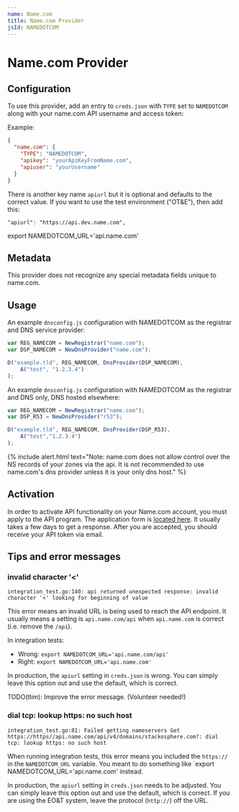 ```yaml
---
name: Name.com
title: Name.com Provider
jsId: NAMEDOTCOM
---
```


# Name.com Provider

## Configuration

To use this provider, add an entry to `creds.json` with `TYPE` set to `NAMEDOTCOM`
along with your name.com API username and access token:

Example:

```json
{
  "name.com": {
    "TYPE": "NAMEDOTCOM",
    "apikey": "yourApiKeyFromName.com",
    "apiuser": "yourUsername"
  }
}
```

There is another key name `apiurl` but it is optional and defaults to the correct value. If you want to use the test environment ("OT&E"), then add this:

    "apiurl": "https://api.dev.name.com",

export NAMEDOTCOM_URL='api.name.com'


## Metadata
This provider does not recognize any special metadata fields unique to name.com.

## Usage

An example `dnsconfig.js` configuration with NAMEDOTCOM
as the registrar and DNS service provider:

```js
var REG_NAMECOM = NewRegistrar("name.com");
var DSP_NAMECOM = NewDnsProvider("name.com");

D("example.tld", REG_NAMECOM, DnsProvider(DSP_NAMECOM),
    A("test", "1.2.3.4")
);
```

An example `dnsconfig.js` configuration with NAMEDOTCOM
as the registrar and DNS only, DNS hosted elsewhere:

```js
var REG_NAMECOM = NewRegistrar("name.com");
var DSP_R53 = NewDnsProvider("r53");

D("example.tld", REG_NAMECOM, DnsProvider(DSP_R53),
    A("test","1.2.3.4")
);
```

{% include alert.html text="Note: name.com does not allow control over the NS records of your zones via the api. It is not recommended to use name.com's dns provider unless it is your only dns host." %}

## Activation
In order to activate API functionality on your Name.com account, you must apply to the API program. The application form is [located here](https://www.name.com/reseller/apply). It usually takes a few days to get a response. After you are accepted, you should receive your API token via email.

## Tips and error messages

### invalid character '<'

```text
integration_test.go:140: api returned unexpected response: invalid character '<' looking for beginning of value
```

This error means an invalid URL is being used to reach the API
endpoint.  It usually means a setting is `api.name.com/api` when
`api.name.com` is correct (i.e. remove the `/api`).

In integration tests:

 * Wrong: `export NAMEDOTCOM_URL='api.name.com/api'`
 * Right: `export NAMEDOTCOM_URL='api.name.com'`

In production, the `apiurl` setting in `creds.json` is wrong. You can
simply leave this option out and use the default, which is correct.

TODO(tlim): Improve the error message. (Volunteer needed!)


### dial tcp: lookup https: no such host

```text
integration_test.go:81: Failed getting nameservers Get https://https//api.name.com/api/v4/domains/stackosphere.com?: dial tcp: lookup https: no such host
```

When running integration tests, this error
means you included the `https://` in the `NAMEDOTCOM_URL` variable.
You meant to do something like `export NAMEDOTCOM_URL='api.name.com' instead.

In production, the `apiurl` setting in `creds.json` needs to be
adjusted. You can simply leave this option out and use the default,
which is correct. If you are using the EO&T system, leave the
protocol (`http://`) off the URL.
